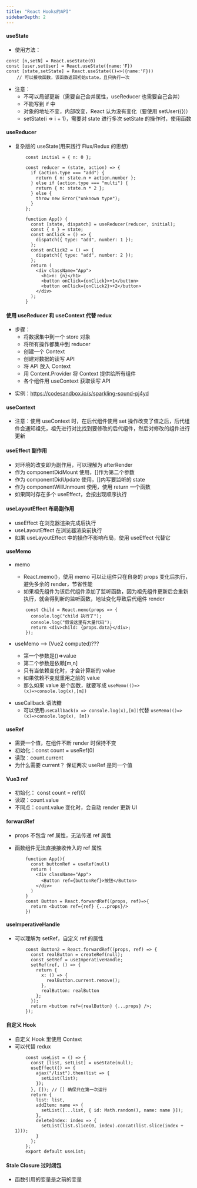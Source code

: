 ```yaml
---
title: "React Hooks的API"
sidebarDepth: 2
---
```


#### useState

- 使用方法：

```
const [n,setN] = React.useState(0)
const [user,setUser] = React.useState({name:'F})
const [state,setState] = React.useState(()=>({name:'F}))
    // 可以接收函数，该函数返回初始state，且只执行一次
```

- 注意：
  - 不可以局部更新（需要自己合并属性，useReducer 也需要自己合并）
  - 不能写到 if 中
  - 对象的地址不变，内部改变，React 认为没有变化（要使用 setUser({})）
  - setState(i => i + 1)，需要对 state 进行多次 setState 的操作时，使用函数

#### useReducer

- 复杂版的 useState(用来践行 Flux/Redux 的思想)

  ```
      const initial = { n: 0 };

      const reducer = (state, action) => {
        if (action.type === "add") {
          return { n: state.n + action.number };
        } else if (action.type === "multi") {
          return { n: state.n * 2 };
        } else {
          throw new Error("unknown type");
        }
      };

      function App() {
        const [state, dispatch] = useReducer(reducer, initial);
        const { n } = state;
        const onClick = () => {
          dispatch({ type: "add", number: 1 });
        };
        const onClick2 = () => {
          dispatch({ type: "add", number: 2 });
        };
        return (
          <div className="App">
            <h1>n: {n}</h1>
            <button onClick={onClick}>+1</button>
            <button onClick={onClick2}>+2</button>
          </div>
        );
      }
  ```

#### 使用 useReducer 和 useContext 代替 redux

- 步骤：
  - 将数据集中到一个 store 对象
  - 将所有操作都集中到 reducer
  - 创建一个 Context
  - 创建对数据的读写 API
  - 将 API 放入 Context
  - 用 Content.Provider 将 Context 提供给所有组件
  - 各个组件用 useContext 获取读写 API

* 实例：https://codesandbox.io/s/sparkling-sound-pj4yd

#### useContext

- 注意：使用 useContext 时，在后代组件使用 set 操作改变了值之后，后代组件会通知祖先，祖先进行对比找到要修改的后代组件，然后对修改的组件进行更新

#### useEffect 副作用

- 对环境的改变即为副作用，可以理解为 afterRender
- 作为 componentDidMount 使用，[]作为第二个参数
- 作为 componentDidUpdate 使用，[]内写要监听的 state
- 作为 componentWillUnmount 使用，使用 return 一个函数
- 如果同时存在多个 useEffect，会按出现顺序执行

#### useLayoutEffect 布局副作用

- useEffect 在浏览器渲染完成后执行
- useLayoutEffect 在浏览器渲染前执行
- 如果 useLayoutEffect 中的操作不影响布局，使用 useEffect 代替它

#### useMemo

- memo

  - React.memo()，使用 memo 可以让组件只在自身的 props 变化后执行，避免多余的 render，节省性能
  - 如果祖先组件为该后代组件添加了监听函数，因为祖先组件更新后会重新执行，就会得到新的监听函数，地址变化导致后代组件 render

  ```
      const Child = React.memo(props => {
        console.log("child 执行了");
        console.log("假设这里有大量代码");
        return <div>child: {props.data}</div>;
      });
  ```

- useMemo --> (Vue2 computed)???
  - 第一个参数是()=>value
  - 第二个参数是依赖[m,n]
  - 只有当依赖变化时，才会计算新的 value
  - 如果依赖不变就重用之前的 value
  * 那么如果 value 是个函数，就要写成
    `useMemo(()=>(x)=>console.log(x),[m])`

* useCallback 语法糖
  - 可以使用`useCallback(x => console.log(x),[m])`代替 `useMemo(()=>(x)=>console.log(x), [m])`

#### useRef

- 需要一个值，在组件不断 render 时保持不变
- 初始化：const count = useRef(0)
- 读取：count.current
- 为什么需要 current？ 保证两次 useRef 是同一个值

#### Vue3 ref

- 初始化： const count = ref(0)
- 读取：count.value
- 不同点：count.value 变化时，会自动 render 更新 UI

#### forwardRef

- props 不包含 ref 属性，无法传递 ref 属性

* 函数组件无法直接接收传入的 ref 属性

  ```
      function App(){
        const buttonRef = useRef(null)
        return (
          <div className="App">
            <Button ref={buttonRef}>按钮</Button>
          </div>
        )
      }
      const Button = React.forwardRef((props, ref)=>{
        return <button ref={ref} {...props}/>
      })
  ```

#### useImperativeHandle

- 可以理解为 setRef，自定义 ref 的属性

  ```
      const Button2 = React.forwardRef((props, ref) => {
        const realButton = createRef(null);
        const setRef = useImperativeHandle;
        setRef(ref, () => {
          return {
            x: () => {
              realButton.current.remove();
            },
            realButton: realButton
          };
        });
        return <button ref={realButton} {...props} />;
      });
  ```

#### 自定义 Hook

- 自定义 Hook 里使用 Context
- 可以代替 redux
  ```
      const useList = () => {
        const [list, setList] = useState(null);
        useEffect(() => {
          ajax("/list").then(list => {
            setList(list);
          });
        }, []); // [] 确保只在第一次运行
        return {
          list: list,
          addItem: name => {
            setList([...list, { id: Math.random(), name: name }]);
          },
          deleteIndex: index => {
            setList(list.slice(0, index).concat(list.slice(index + 1)));
          }
        };
      };
      export default useList;
  ```

#### Stale Closure 过时闭包

- 函数引用的变量是之前的变量
